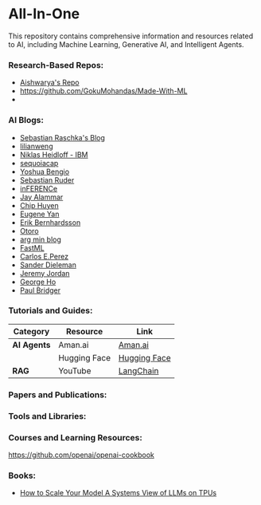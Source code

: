 # All-In-One
This repository contains comprehensive information and resources related to AI, including Machine Learning, Generative AI, and Intelligent Agents.

### Research-Based Repos:
- [Aishwarya's Repo](https://github.com/aishwaryanr/awesome-generative-ai-guide)
- https://github.com/GokuMohandas/Made-With-ML
-   

### AI Blogs:
- [Sebastian Raschka's Blog](https://sebastianraschka.com/blog/)
- [lilianweng](https://lilianweng.github.io/)
- [Niklas Heidloff - IBM](https://heidloff.net/archives/)
- [sequoiacap](https://www.sequoiacap.com/article/tag/ai/)
- [Yoshua Bengio](https://yoshuabengio.org/)
- [Sebastian Ruder](https://ruder.io/)
- [inFERENCe](https://www.inference.vc/)
- [Jay Alammar](https://jalammar.github.io/)
- [Chip Huyen](https://huyenchip.com/)
- [Eugene Yan](https://eugeneyan.com/writing/)
- [Erik Bernhardsson](https://erikbern.com/)
- [Otoro](https://blog.otoro.net/)
- [arg min blog](http://www.argmin.net/)
- [FastML](http://fastml.com/)
- [Carlos E.Perez](https://intuitmachine.medium.com/)
- [Sander Dieleman](https://benanne.github.io/)
- [Jeremy Jordan](https://www.jeremyjordan.me/)
- [George Ho](https://www.georgeho.org/blog/)
- [Paul Bridger](https://paulbridger.com/)  

### Tutorials and Guides:
| **Category**               | **Resource**                                  | **Link**                                              |
|----------------------------|-----------------------------------------------|-------------------------------------------------------|
| **AI Agents**              | Aman.ai                                       | [Aman.ai](https://aman.ai/primers/ai/agents/)         |
|                            | Hugging Face                                  | [Hugging Face](https://huggingface.co/agents-course)   |
| **RAG**                    | YouTube                                       | [LangChain](https://www.youtube.com/playlist?list=PLfaIDFEXuae2LXbO1_PKyVJiQ23ZztA0x)   |



### Papers and Publications:

  
### Tools and Libraries:

  
### Courses and Learning Resources:

https://github.com/openai/openai-cookbook


### Books:
- [How to Scale Your Model A Systems View of LLMs on TPUs](https://jax-ml.github.io/scaling-book/index)
